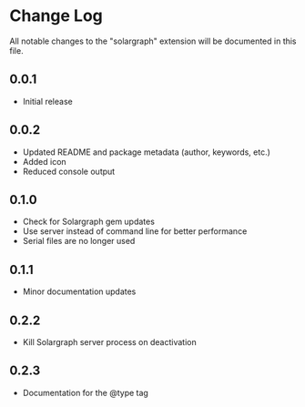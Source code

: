 # Change Log
All notable changes to the "solargraph" extension will be documented in this file.

## 0.0.1
- Initial release

## 0.0.2
- Updated README and package metadata (author, keywords, etc.)
- Added icon
- Reduced console output

## 0.1.0
- Check for Solargraph gem updates
- Use server instead of command line for better performance
- Serial files are no longer used

## 0.1.1
- Minor documentation updates

## 0.2.2
- Kill Solargraph server process on deactivation

## 0.2.3
- Documentation for the @type tag
